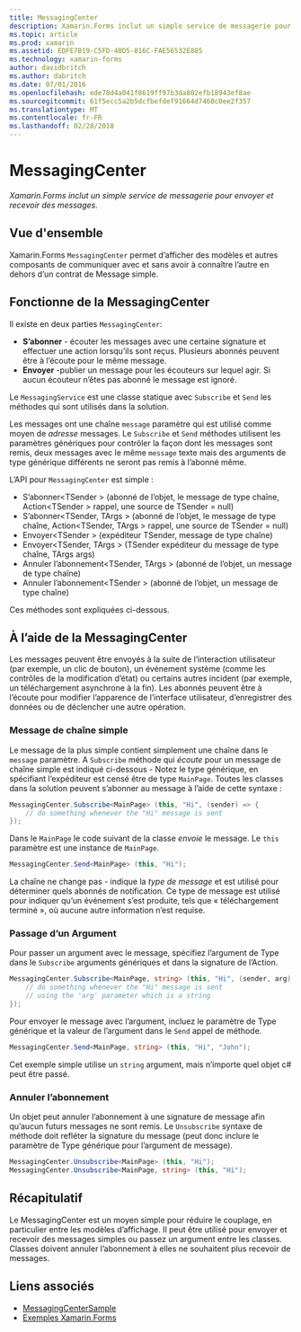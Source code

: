 ```yaml
---
title: MessagingCenter
description: Xamarin.Forms inclut un simple service de messagerie pour envoyer et recevoir des messages.
ms.topic: article
ms.prod: xamarin
ms.assetid: EDFE7B19-C5FD-40D5-816C-FAE56532E885
ms.technology: xamarin-forms
author: davidbritch
ms.author: dabritch
ms.date: 07/01/2016
ms.openlocfilehash: ede78d4a041f8619ff97b3da802efb18943ef8ae
ms.sourcegitcommit: 61f5ecc5a2b5dcfbefdef91664d7460c0ee2f357
ms.translationtype: MT
ms.contentlocale: fr-FR
ms.lasthandoff: 02/28/2018
---
```

# <a name="messagingcenter"></a>MessagingCenter

_Xamarin.Forms inclut un simple service de messagerie pour envoyer et recevoir des messages._

<a name="Overview" />

## <a name="overview"></a>Vue d'ensemble

Xamarin.Forms `MessagingCenter` permet d’afficher des modèles et autres composants de communiquer avec et sans avoir à connaître l’autre en dehors d’un contrat de Message simple.

<a name="How_the_MessagingCenter_Works" />

## <a name="how-the-messagingcenter-works"></a>Fonctionne de la MessagingCenter

Il existe en deux parties `MessagingCenter`:

-  **S’abonner** - écouter les messages avec une certaine signature et effectuer une action lorsqu’ils sont reçus. Plusieurs abonnés peuvent être à l’écoute pour le même message.
-  **Envoyer** -publier un message pour les écouteurs sur lequel agir. Si aucun écouteur n’êtes pas abonné le message est ignoré.


Le `MessagingService` est une classe statique avec `Subscribe` et `Send` les méthodes qui sont utilisés dans la solution.

Les messages ont une chaîne `message` paramètre qui est utilisé comme moyen de *adresse* messages. Le `Subscribe` et `Send` méthodes utilisent les paramètres génériques pour contrôler la façon dont les messages sont remis, deux messages avec le même `message` texte mais des arguments de type générique différents ne seront pas remis à l’abonné même.

L’API pour `MessagingCenter` est simple :

-  S’abonner&lt;TSender > (abonné de l’objet, le message de type chaîne, Action&lt;TSender > rappel, une source de TSender = null)
-  S’abonner&lt;TSender, TArgs > (abonné de l’objet, le message de type chaîne, Action&lt;TSender, TArgs > rappel, une source de TSender = null)
-  Envoyer&lt;TSender > (expéditeur TSender, message de type chaîne)
-  Envoyer&lt;TSender, TArgs > (TSender expéditeur du message de type chaîne, TArgs args)
-  Annuler l’abonnement&lt;TSender, TArgs > (abonné de l’objet, un message de type chaîne)
-  Annuler l’abonnement&lt;TSender > (abonné de l’objet, un message de type chaîne)


Ces méthodes sont expliquées ci-dessous.

<a name="Using_the_MessagingCenter" />

## <a name="using-the-messagingcenter"></a>À l’aide de la MessagingCenter

Les messages peuvent être envoyés à la suite de l’interaction utilisateur (par exemple, un clic de bouton), un événement système (comme les contrôles de la modification d’état) ou certains autres incident (par exemple, un téléchargement asynchrone à la fin). Les abonnés peuvent être à l’écoute pour modifier l’apparence de l’interface utilisateur, d’enregistrer des données ou de déclencher une autre opération.

### <a name="simple-string-message"></a>Message de chaîne simple

Le message de la plus simple contient simplement une chaîne dans le `message` paramètre. A `Subscribe` méthode qui *écoute* pour un message de chaîne simple est indiqué ci-dessous - Notez le type générique, en spécifiant l’expéditeur est censé être de type `MainPage`. Toutes les classes dans la solution peuvent s’abonner au message à l’aide de cette syntaxe :

```csharp
MessagingCenter.Subscribe<MainPage> (this, "Hi", (sender) => {
    // do something whenever the "Hi" message is sent
});
```

Dans le `MainPage` le code suivant de la classe *envoie* le message. Le `this` paramètre est une instance de `MainPage`.

```csharp
MessagingCenter.Send<MainPage> (this, "Hi");
```

La chaîne ne change pas - indique la *type de message* et est utilisé pour déterminer quels abonnés de notification. Ce type de message est utilisé pour indiquer qu’un événement s’est produite, tels que « téléchargement terminé », où aucune autre information n’est requise.

### <a name="passing-an-argument"></a>Passage d’un Argument

Pour passer un argument avec le message, spécifiez l’argument de Type dans le `Subscribe` arguments génériques et dans la signature de l’Action.

```csharp
MessagingCenter.Subscribe<MainPage, string> (this, "Hi", (sender, arg) => {
    // do something whenever the "Hi" message is sent
    // using the 'arg' parameter which is a string
});
```

Pour envoyer le message avec l’argument, incluez le paramètre de Type générique et la valeur de l’argument dans le `Send` appel de méthode.

```csharp
MessagingCenter.Send<MainPage, string> (this, "Hi", "John");
```

Cet exemple simple utilise un `string` argument, mais n’importe quel objet c# peut être passé.

### <a name="unsubscribe"></a>Annuler l’abonnement

Un objet peut annuler l’abonnement à une signature de message afin qu’aucun futurs messages ne sont remis. Le `Unsubscribe` syntaxe de méthode doit refléter la signature du message (peut donc inclure le paramètre de Type générique pour l’argument de message).

```csharp
MessagingCenter.Unsubscribe<MainPage> (this, "Hi");
MessagingCenter.Unsubscribe<MainPage, string> (this, "Hi");
```

<a name="Summary" />

## <a name="summary"></a>Récapitulatif

Le MessagingCenter est un moyen simple pour réduire le couplage, en particulier entre les modèles d’affichage. Il peut être utilisé pour envoyer et recevoir des messages simples ou passez un argument entre les classes. Classes doivent annuler l’abonnement à elles ne souhaitent plus recevoir de messages.


## <a name="related-links"></a>Liens associés

- [MessagingCenterSample](https://developer.xamarin.com/samples/UsingMessagingCenter)
- [Exemples Xamarin.Forms](https://github.com/xamarin/xamarin-forms-samples)
